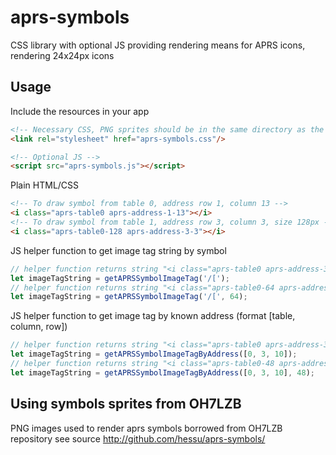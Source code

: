 # aprs-symbols
CSS library with optional JS providing rendering means for APRS icons, rendering 24x24px icons

## Usage

Include the resources in your app
```html
<!-- Necessary CSS, PNG sprites should be in the same directory as the CSS file -->
<link rel="stylesheet" href="aprs-symbols.css"/>

<!-- Optional JS -->
<script src="aprs-symbols.js"></script>
```

Plain HTML/CSS
```html
<!-- To draw symbol from table 0, address row 1, column 13 -->
<i class="aprs-table0 aprs-address-1-13"></i>
<!-- To draw symbol from table 1, address row 3, column 3, size 128px -->
<i class="aprs-table0-128 aprs-address-3-3"></i>
```

JS helper function to get image tag string by symbol
```javascript
// helper function returns string "<i class="aprs-table0 aprs-address-3-10"></i>"
let imageTagString = getAPRSSymbolImageTag('/[');
// helper function returns string "<i class="aprs-table0-64 aprs-address-64-3-10"></i>", ie. same symbol as above, but 64x64px size
let imageTagString = getAPRSSymbolImageTag('/[', 64);
```

JS helper function to get image tag by known address (format [table, column, row])
```javascript
// helper function returns string "<i class="aprs-table0 aprs-address-3-10"></i>"
let imageTagString = getAPRSSymbolImageTagByAddress([0, 3, 10]);
// helper function returns string "<i class="aprs-table0-48 aprs-address-48-3-10"></i>", ie. same symbol as above, but 48x46px size
let imageTagString = getAPRSSymbolImageTagByAddress([0, 3, 10], 48);
```

## Using symbols sprites from OH7LZB
PNG images used to render aprs symbols borrowed from OH7LZB repository
see source http://github.com/hessu/aprs-symbols/
